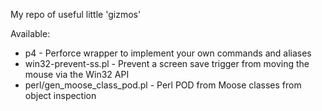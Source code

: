 My repo of useful little 'gizmos'

Available:

* p4 - Perforce wrapper to implement your own commands and aliases
* win32-prevent-ss.pl - Prevent a screen save trigger from moving the mouse via the Win32 API
* perl/gen_moose_class_pod.pl - Perl POD from Moose classes from object inspection
